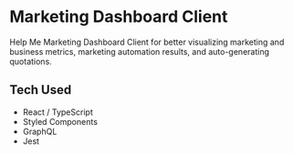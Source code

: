 # Marketing Dashboard Client

Help Me Marketing Dashboard Client for better visualizing marketing and business metrics, marketing automation results, and auto-generating quotations.

## Tech Used

-   React / TypeScript
-   Styled Components
-   GraphQL
-   Jest
